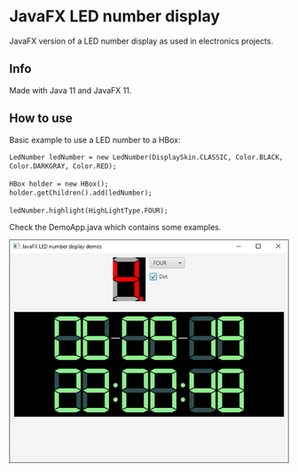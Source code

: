 # JavaFX LED number display
JavaFX version of a LED number display as used in electronics projects.

## Info
Made with Java 11 and JavaFX 11.

## How to use
Basic example to use a LED number to a HBox:
````
LedNumber ledNumber = new LedNumber(DisplaySkin.CLASSIC, Color.BLACK, Color.DARKGRAY, Color.RED);

HBox holder = new HBox();
holder.getChildren().add(ledNumber);

ledNumber.highlight(HighLightType.FOUR);
````

Check the DemoApp.java which contains some examples.

![Screenshot demo app](src/main/resources/screenshot.png)